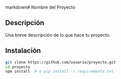 markdown# Nombre del Proyecto

## Descripción
Una breve descripción de lo que hace tu proyecto.

## Instalación
```bash
git clone https://github.com/usuario/proyecto.git
cd proyecto
npm install  # o pip install -r requirements.txt
